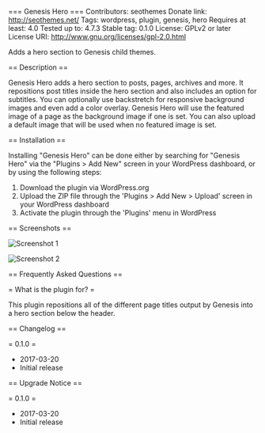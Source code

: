 === Genesis Hero ===
Contributors: seothemes
Donate link: http://seothemes.net/
Tags: wordpress, plugin, genesis, hero
Requires at least: 4.0
Tested up to: 4.7.3
Stable tag: 0.1.0
License: GPLv2 or later
License URI: http://www.gnu.org/licenses/gpl-2.0.html

Adds a hero section to Genesis child themes.

== Description ==

Genesis Hero adds a hero section to posts, pages, archives and more. It repositions post titles inside the hero section and also includes an option for subtitles. You can optionally use backstretch for responsive background images and even add a color overlay. Genesis Hero will use the featured image of a page as the background image if one is set. You can also upload a default image that will be used when no featured image is set.

== Installation ==

Installing "Genesis Hero" can be done either by searching for "Genesis Hero" via the "Plugins > Add New" screen in your WordPress dashboard, or by using the following steps:

1. Download the plugin via WordPress.org
2. Upload the ZIP file through the 'Plugins > Add New > Upload' screen in your WordPress dashboard
3. Activate the plugin through the 'Plugins' menu in WordPress

== Screenshots ==

![Screenshot 1](https://seothemes.net/wp-content/uploads/screenshot-1.png)

![Screenshot 2](https://seothemes.net/wp-content/uploads/screenshot-2.png)

== Frequently Asked Questions ==

= What is the plugin for? =

This plugin repositions all of the different page titles output by Genesis into a hero section below the header.

== Changelog ==

= 0.1.0 =
* 2017-03-20
* Initial release

== Upgrade Notice ==

= 0.1.0 =
* 2017-03-20
* Initial release

